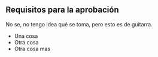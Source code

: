 ## Requisitos para la aprobación
No se, no tengo idea qué se toma, pero esto es de guitarra.

- Una cosa
- Otra cosa
- Otra cosa mas
